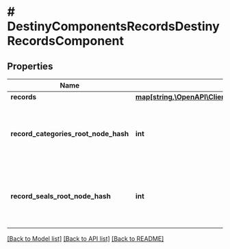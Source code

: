 # # DestinyComponentsRecordsDestinyRecordsComponent

## Properties

Name | Type | Description | Notes
------------ | ------------- | ------------- | -------------
**records** | [**map[string,\OpenAPI\Client\Model\DestinyComponentsRecordsDestinyRecordComponent]**](DestinyComponentsRecordsDestinyRecordComponent.md) |  | [optional]
**record_categories_root_node_hash** | **int** | The hash for the root presentation node definition of Triumph categories. | [optional]
**record_seals_root_node_hash** | **int** | The hash for the root presentation node definition of Triumph Seals. | [optional]

[[Back to Model list]](../../README.md#models) [[Back to API list]](../../README.md#endpoints) [[Back to README]](../../README.md)
